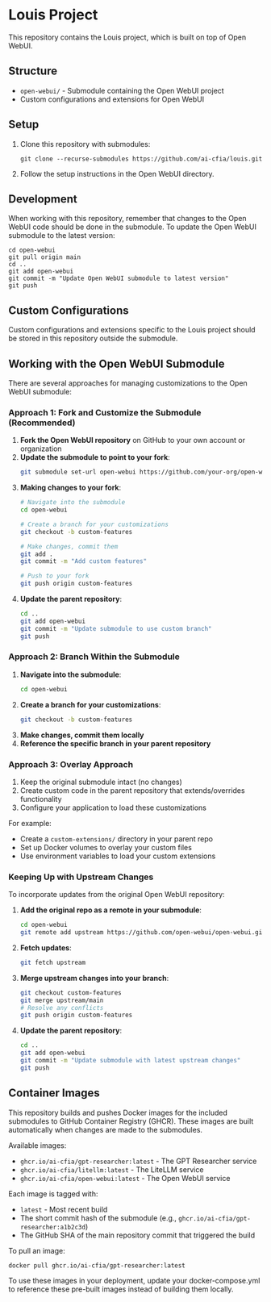 # Louis Project

This repository contains the Louis project, which is built on top of Open WebUI.

## Structure

- `open-webui/` - Submodule containing the Open WebUI project
- Custom configurations and extensions for Open WebUI

## Setup

1. Clone this repository with submodules:
   ```
   git clone --recurse-submodules https://github.com/ai-cfia/louis.git
   ```

2. Follow the setup instructions in the Open WebUI directory.

## Development

When working with this repository, remember that changes to the Open WebUI code should be done in the submodule. To update the Open WebUI submodule to the latest version:

```
cd open-webui
git pull origin main
cd ..
git add open-webui
git commit -m "Update Open WebUI submodule to latest version"
git push
```

## Custom Configurations

Custom configurations and extensions specific to the Louis project should be stored in this repository outside the submodule.

## Working with the Open WebUI Submodule

There are several approaches for managing customizations to the Open WebUI submodule:

### Approach 1: Fork and Customize the Submodule (Recommended)

1. **Fork the Open WebUI repository** on GitHub to your own account or organization
2. **Update the submodule to point to your fork**:
   ```bash
   git submodule set-url open-webui https://github.com/your-org/open-webui-fork.git
   ```
3. **Making changes to your fork**:
   ```bash
   # Navigate into the submodule
   cd open-webui
   
   # Create a branch for your customizations
   git checkout -b custom-features
   
   # Make changes, commit them
   git add .
   git commit -m "Add custom features"
   
   # Push to your fork
   git push origin custom-features
   ```
4. **Update the parent repository**:
   ```bash
   cd ..
   git add open-webui
   git commit -m "Update submodule to use custom branch"
   git push
   ```

### Approach 2: Branch Within the Submodule

1. **Navigate into the submodule**:
   ```bash
   cd open-webui
   ```
2. **Create a branch for your customizations**:
   ```bash
   git checkout -b custom-features
   ```
3. **Make changes, commit them locally**
4. **Reference the specific branch in your parent repository**

### Approach 3: Overlay Approach

1. Keep the original submodule intact (no changes)
2. Create custom code in the parent repository that extends/overrides functionality
3. Configure your application to load these customizations

For example:
- Create a `custom-extensions/` directory in your parent repo
- Set up Docker volumes to overlay your custom files
- Use environment variables to load your custom extensions

### Keeping Up with Upstream Changes

To incorporate updates from the original Open WebUI repository:

1. **Add the original repo as a remote in your submodule**:
   ```bash
   cd open-webui
   git remote add upstream https://github.com/open-webui/open-webui.git
   ```

2. **Fetch updates**:
   ```bash
   git fetch upstream
   ```

3. **Merge upstream changes into your branch**:
   ```bash
   git checkout custom-features
   git merge upstream/main
   # Resolve any conflicts
   git push origin custom-features
   ```

4. **Update the parent repository**:
   ```bash
   cd ..
   git add open-webui
   git commit -m "Update submodule with latest upstream changes"
   git push
   ```

## Container Images

This repository builds and pushes Docker images for the included submodules to GitHub Container Registry (GHCR). These images are built automatically when changes are made to the submodules.

Available images:
- `ghcr.io/ai-cfia/gpt-researcher:latest` - The GPT Researcher service
- `ghcr.io/ai-cfia/litellm:latest` - The LiteLLM service
- `ghcr.io/ai-cfia/open-webui:latest` - The Open WebUI service

Each image is tagged with:
- `latest` - Most recent build
- The short commit hash of the submodule (e.g., `ghcr.io/ai-cfia/gpt-researcher:a1b2c3d`)
- The GitHub SHA of the main repository commit that triggered the build

To pull an image:
```
docker pull ghcr.io/ai-cfia/gpt-researcher:latest
```

To use these images in your deployment, update your docker-compose.yml to reference these pre-built images instead of building them locally.
